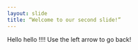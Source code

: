 ```yaml
---
layout: slide
title: “Welcome to our second slide!”
---
```

Hello hello !!!!
Use the left arrow to go back!
